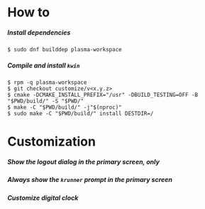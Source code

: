 # How to

##### Install dependencies

```shell
$ sudo dnf builddep plasma-workspace
```



##### Compile and install `kwin`

```shell
$ rpm -q plasma-workspace
$ git checkout customize/v<x.y.z>
$ cmake -DCMAKE_INSTALL_PREFIX="/usr" -DBUILD_TESTING=OFF -B "$PWD/build/" -S "$PWD/"
$ make -C "$PWD/build/" -j"$(nproc)"
$ sudo make -C "$PWD/build/" install DESTDIR=/
```





# Customization

##### Show the logout dialog in the primary screen, only



##### Always show the `krunner` prompt in the primary screen



##### Customize digital clock
